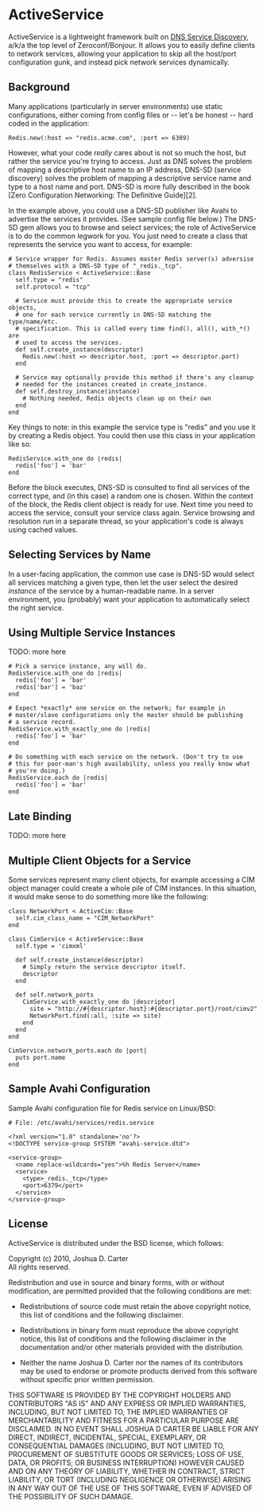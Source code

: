 ActiveService
=============

ActiveService is a lightweight framework built on [DNS Service
Discovery][1], a/k/a the top level of Zeroconf/Bonjour. It allows you
to easily define clients to network services, allowing your
application to skip all the host/port configuration gunk, and instead
pick network services dynamically.

[1]: http://www.dns-sd.org/

Background
----------

Many applications (particularly in server environments) use static configurations, either coming from config files or -- let's be honest -- hard coded in the application:

    Redis.new(:host => "redis.acme.com", :port => 6389)

However, what your code *really* cares about is not so much the host, but rather the service you're trying to access. Just as DNS solves the problem of mapping a descriptive host name to an IP address, DNS-SD (service discovery) solves the problem of mapping a descriptive service name and type to a host name and port. DNS-SD is more fully described in the book [Zero Configuration Networking: The Definitive Guide][2].

In the example above, you could use a DNS-SD publisher like Avahi to advertise the services it provides. (See sample config file below.) The DNS-SD gem allows you to browse and select services; the role of ActiveService is to do the common legwork for you. You just need to create a class that represents the service you want to access, for example:

    # Service wrapper for Redis. Assumes master Redis server(s) adversise
    # themselves with a DNS-SD type of "_redis._tcp".
    class RedisService < ActiveService::Base
      self.type = "redis"
      self.protocol = "tcp"

      # Service must provide this to create the appropriate service objects,
      # one for each service currently in DNS-SD matching the type/name/etc.
      # specification. This is called every time find(), all(), with_*() are
      # used to access the services.
      def self.create_instance(descriptor)
        Redis.new(:host => descriptor.host, :port => descriptor.port)
      end
  
      # Service may optionally provide this method if there's any cleanup
      # needed for the instances created in create_instance.
      def self.destroy_instance(instance)
        # Nothing needed, Redis objects clean up on their own
      end
    end

Key things to note: in this example the service type is "redis" and you use it by creating a Redis object. You could then use this class in your application like so:

    RedisService.with_one do |redis|
      redis['foo'] = 'bar'
    end

Before the block executes, DNS-SD is consulted to find all services of the correct type, and (in this case) a random one is chosen. Within the context of the block, the Redis client object is ready for use. Next time you need to access the service, consult your service class again. Service browsing and resolution run in a separate thread, so your application's code is always using cached values.

Selecting Services by Name
--------------------------

In a user-facing application, the common use case is DNS-SD would select all services matching a given type, then let the user select the desired *instance* of the service by a human-readable name. In a server environment, you (probably) want your application to automatically select the right service.

Using Multiple Service Instances
--------------------------------

TODO: more here

    # Pick a service instance, any will do.
    RedisService.with_one do |redis|
      redis['foo'] = 'bar'
      redis['bar'] = 'baz'
    end

    # Expect *exactly* one service on the network; for example in
    # master/slave configurations only the master should be publishing
    # a service record.
    RedisService.with_exactly_one do |redis|
      redis['foo'] = 'bar'
    end

    # Do something with each service on the network. (Don't try to use
    # this for poor-man's high availability, unless you really know what
    # you're doing.)
    RedisService.each do |redis|
      redis['foo'] = 'bar'
    end


Late Binding
------------

TODO: more here


Multiple Client Objects for a Service
-------------------------------------

Some services represent many client objects, for example accessing a
CIM object manager could create a whole pile of CIM instances. In this
situation, it would make sense to do something more like the following:

    class NetworkPort < ActiveCim::Base
      self.cim_class_name = "CIM_NetworkPort"
    end

    class CimService < ActiveService::Base
      self.type = 'cimxml'

      def self.create_instance(descriptor)
        # Simply return the service descriptor itself.
        descriptor
      end

      def self.network_ports
        CimService.with_exactly_one do |descriptor|
          site = "http://#{descriptor.host}:#{descriptor.port}/root/cimv2"
          NetworkPort.find(:all, :site => site)
        end
      end
    end

    CimService.network_ports.each do |port|
      puts port.name
    end

Sample Avahi Configuration
--------------------------

Sample Avahi configuration file for Redis service on Linux/BSD:

    # File: /etc/avahi/services/redis.service

    <?xml version="1.0" standalone='no'?>
    <!DOCTYPE service-group SYSTEM "avahi-service.dtd">

    <service-group>
      <name replace-wildcards="yes">%h Redis Server</name>
      <service>
        <type>_redis._tcp</type>
        <port>6379</port>
      </service>
    </service-group>

License
-------

ActiveService is distributed under the BSD license, which follows:

Copyright (c) 2010, Joshua D. Carter  
All rights reserved.

Redistribution and use in source and binary forms, with or without
modification, are permitted provided that the following conditions are met:

* Redistributions of source code must retain the above copyright
  notice, this list of conditions and the following disclaimer.

* Redistributions in binary form must reproduce the above copyright
  notice, this list of conditions and the following disclaimer in the
  documentation and/or other materials provided with the distribution.

* Neither the name Joshua D. Carter nor the names of its contributors
  may be used to endorse or promote products derived from this software
  without specific prior written permission.

THIS SOFTWARE IS PROVIDED BY THE COPYRIGHT HOLDERS AND CONTRIBUTORS "AS IS" AND
ANY EXPRESS OR IMPLIED WARRANTIES, INCLUDING, BUT NOT LIMITED TO, THE IMPLIED
WARRANTIES OF MERCHANTABILITY AND FITNESS FOR A PARTICULAR PURPOSE ARE
DISCLAIMED. IN NO EVENT SHALL JOSHUA D CARTER BE LIABLE FOR ANY
DIRECT, INDIRECT, INCIDENTAL, SPECIAL, EXEMPLARY, OR CONSEQUENTIAL DAMAGES
(INCLUDING, BUT NOT LIMITED TO, PROCUREMENT OF SUBSTITUTE GOODS OR SERVICES;
LOSS OF USE, DATA, OR PROFITS; OR BUSINESS INTERRUPTION) HOWEVER CAUSED AND
ON ANY THEORY OF LIABILITY, WHETHER IN CONTRACT, STRICT LIABILITY, OR TORT
(INCLUDING NEGLIGENCE OR OTHERWISE) ARISING IN ANY WAY OUT OF THE USE OF THIS
SOFTWARE, EVEN IF ADVISED OF THE POSSIBILITY OF SUCH DAMAGE.
